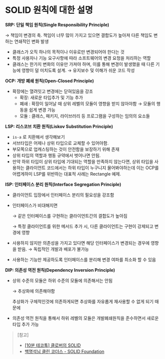 # SOLID 원칙에 대한 설명

**SRP: 단일 책임 원칙(Single Responsibility Principle)**

→ 책임이 변경의 축. 책임이 너무 많이 가지고 있으면 결합도가 높아져 다른 책임도 변하는 연쇄적인 변화 발생

* 클래스가 오직 하나의 목적이나 이유로만 변경되어야 한다는 것
* 특정 사용자나 기능 요구사항에 따라 소프트웨어의 변경 요청을 처리하는 역할
* 클래스는 한가지 변화의 이유만 가져야 하며, 이를 통해 변경이 발생했을 때 다른 기능에 영향이 덜 미치도록 설계. → 유지보수 및 이해가 쉬운 코드 작성

**OCP: 개방 폐쇄 원칙(Open-Closed Principle)**

* 확장에는 열려잇고 변경에는 닫혀있음을 강조
  * 확장: 새로운 타입추가 및 기능 추가
  * 폐쇄 : 확장이 일어날 때 상위 레벨의 모듈이 영향을 받지 않아야함 → 모듈의 행동을 쉽게 변경 가능
  * 모듈 : 클래스, 패키지, 라이브러리 등 프로그램을 구성하는 임의의 요소들

**LSP: 리스코브 치환 원칙(Liskov Substitution Principle)**

* `is-a` 로 치환해서 생각해보기
* 서브타입은 어제나 상위 타입으로 교체할 수 있어야함.
* 부모쪽으로 업캐스팅하는 것이 안전함을 보장하기 위해 존재
* 상위 타입의 역할과 행동 규약에서 벗어나면 안됨.
* 만약 하위 타입이 상위 타입에 기대되는 역할을 만족하지 않는다면, 상위 타입을 사용하는 클라이언트 코드에서는 하위 타입이 누구니지 물어봐야하는데 이는 OCP를 어렵게하미 LSP를 위반하는 대표적 사례는 Rectangle 예제.

**ISP: 인터페이스 분리 원칙(Interface Segregation Principle)**

* 클라이언트 입장에서 인터페이스 분리의 필요성을 강조함
*   인터페이스가 비대해지면

    → 같은 인터페이스를 구현하는 클라이언트간의 결합도가 높아짐

    → 특정 클라이언트를 위한 메서드 추가 시, 다른 클라이언트는 구현이 강제되고 변경에 영향
* 사용하지 않지만 의존성을 가지고 있다면 해당 인터페이스가 변경되는 경우에 영향을 받음. → 독립적인 개발과 배포가 불가능
* 사용하는 기능만 제공하도록 인터페이스를 분리해 변경 여파를 최소화 할 수 있음

**DIP: 의존성 역전 원칙(Dependency Inversion Principle)**

*   상위 수준의 모듈은 하위 수준의 모듈에 의존해서는 안됨

    → 추상화에 의존해야함

    추상화가 구체적인것에 의존하게되면 추상화를 자유롭게 재사용할 수 없게 되기 때문에
* 의존성 역전 원칙을 통해서 하위 레벨의 모듈은 개발폐쇄원칙을 준수하면서 새로운 타입 추가 가능

> \[참고]
>
> * [\[10분 테코톡\] 클로버의 SOLID](https://youtu.be/7c0tqHLfxlE?si=A67pNJtuql7QsidO)
> * [백명석님 클린 코더스 - SOLID Foundation](https://youtu.be/HIWJ8sF8lO8?si=qzJxDlTYGNH5eRpy)
